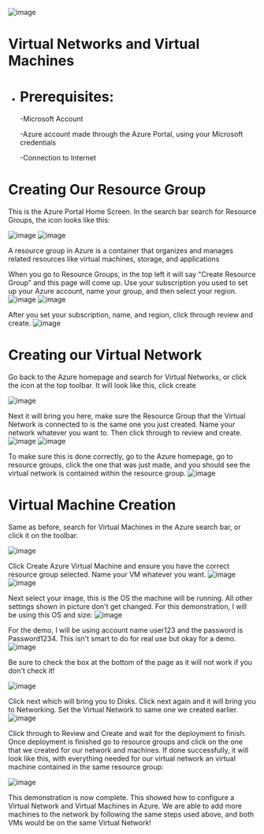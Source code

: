 ![image](https://github.com/user-attachments/assets/f4a86f09-09b8-4ab5-870b-a2de3c588e6f)


# Virtual Networks and Virtual Machines

 - # Prerequisites:
  
   -Microsoft Account
   
   -Azure account made through the Azure Portal, using your Microsoft credentials
   
   -Connection to Internet


# Creating Our Resource Group

This is the Azure Portal Home Screen. In the search bar search for Resource Groups, the icon looks like this:

![image](https://github.com/user-attachments/assets/8840be5e-2938-42c3-9491-36236b95d048) 
![image](https://github.com/user-attachments/assets/a9410ac6-2f33-4804-8ebf-04cf37d6e9c0)

A resource group in Azure is a container that organizes and manages related resources like virtual machines, storage, and applications

When you go to Resource Groups, in the top left it will say "Create Resource Group" and this page will come up. Use your subscription you used to set up your Azure account, name your group, and then select your region.
![image](https://github.com/user-attachments/assets/67e7fcf4-c811-4240-b804-efcc934b2856) ![image](https://github.com/user-attachments/assets/65d871e4-1ddf-4116-b3ed-ecf4e456d56f)

After you set your subscription, name, and region, click through review and create.
![image](https://github.com/user-attachments/assets/048a1570-e93c-4d8e-8269-5c52739f198c)

# Creating our Virtual Network

Go back to the Azure homepage and search for Virtual Networks, or click the icon at the top toolbar. It will look like this, click create 

![image](https://github.com/user-attachments/assets/76e16e5b-e6fe-4242-947a-cdfe58f0d433)

Next it will bring you here, make sure the Resource Group that the Virtual Network is connected to is the same one you just created. Name your network whatever you want to. Then click through to review and create.
![image](https://github.com/user-attachments/assets/822ad8f3-e7fb-4e37-96b6-382b23813fad) ![image](https://github.com/user-attachments/assets/46df5f17-ec85-47c2-a387-263a177f74ec)

To make sure this is done correctly, go to the Azure homepage, go to resource groups, click the one that was just made, and you should see the virtual network is contained within the resource group.
![image](https://github.com/user-attachments/assets/88720488-9455-4a77-9233-23f2b25ab309)

# Virtual Machine Creation 

Same as before, search for Virtual Machines in the Azure search bar, or click it on the toolbar.

![image](https://github.com/user-attachments/assets/e0f8af77-ce82-426c-a9cd-193f9bd6bbad)

Click Create Azure Virtual Machine and ensure you have the correct resource group selected. Name your VM whatever you want.
![image](https://github.com/user-attachments/assets/05090dd1-f007-4f68-aa64-375e488ac63a) 
![image](https://github.com/user-attachments/assets/4e0f5316-9505-44ad-bc57-235e6c767782)

Next select your image, this is the OS the machine will be running. All other settings shown in picture don't get changed. For this demonstration, I will be using this OS and size:
![image](https://github.com/user-attachments/assets/888e243e-e86a-4f5d-b05c-fc570930acad)


For the demo, I will be using account name user123 and the password is Password1234. This isn't smart to do for real use but okay for a demo.
![image](https://github.com/user-attachments/assets/6e1c0e50-1438-47df-9881-f059a0c1ac32)

Be sure to check the box at the bottom of the page as it will not work if you don't check it!

![image](https://github.com/user-attachments/assets/0ca31c04-8e9d-41b8-9726-7c12e3aef6ff)

Click next which will bring you to Disks. Click next again and it will bring you to Networking. Set the Virtual Network to same one we created earlier. 
![image](https://github.com/user-attachments/assets/77217b1f-8026-4935-9d8c-2f956b326f2f)


Click through to Review and Create and wait for the deployment to finish. Once deployment is finished go to resource groups and click on the one that we created for our network and machines. If done successfully, it will look like this, with everything needed for our virtual network an virtual machine contained in the same resource group:

![image](https://github.com/user-attachments/assets/bd6c97db-4119-4d15-b26a-9937ad087d95)

This demonstration is now complete. This showed how to configure a Virtual Network and Virtual Machines in Azure. We are able to add more machines to the network by following the same steps used above, and both VMs would be on the same Virtual Network! 
